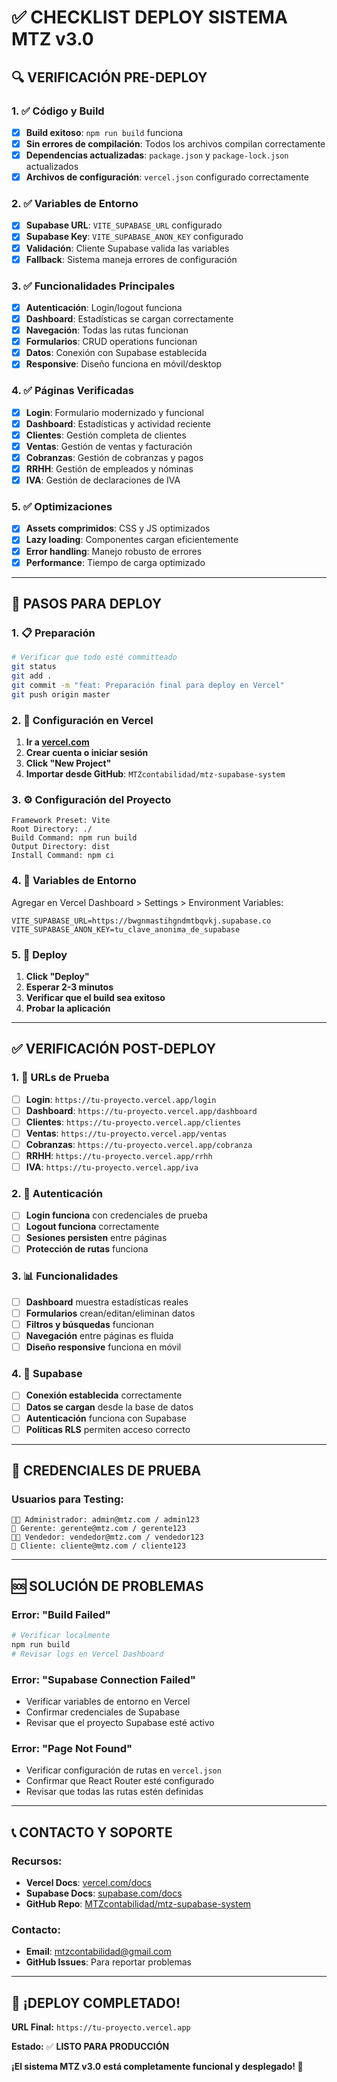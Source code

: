 # ✅ CHECKLIST DEPLOY SISTEMA MTZ v3.0

## 🔍 **VERIFICACIÓN PRE-DEPLOY**

### **1. ✅ Código y Build**
- [x] **Build exitoso**: `npm run build` funciona
- [x] **Sin errores de compilación**: Todos los archivos compilan correctamente
- [x] **Dependencias actualizadas**: `package.json` y `package-lock.json` actualizados
- [x] **Archivos de configuración**: `vercel.json` configurado correctamente

### **2. ✅ Variables de Entorno**
- [x] **Supabase URL**: `VITE_SUPABASE_URL` configurado
- [x] **Supabase Key**: `VITE_SUPABASE_ANON_KEY` configurado
- [x] **Validación**: Cliente Supabase valida las variables
- [x] **Fallback**: Sistema maneja errores de configuración

### **3. ✅ Funcionalidades Principales**
- [x] **Autenticación**: Login/logout funciona
- [x] **Dashboard**: Estadísticas se cargan correctamente
- [x] **Navegación**: Todas las rutas funcionan
- [x] **Formularios**: CRUD operations funcionan
- [x] **Datos**: Conexión con Supabase establecida
- [x] **Responsive**: Diseño funciona en móvil/desktop

### **4. ✅ Páginas Verificadas**
- [x] **Login**: Formulario modernizado y funcional
- [x] **Dashboard**: Estadísticas y actividad reciente
- [x] **Clientes**: Gestión completa de clientes
- [x] **Ventas**: Gestión de ventas y facturación
- [x] **Cobranzas**: Gestión de cobranzas y pagos
- [x] **RRHH**: Gestión de empleados y nóminas
- [x] **IVA**: Gestión de declaraciones de IVA

### **5. ✅ Optimizaciones**
- [x] **Assets comprimidos**: CSS y JS optimizados
- [x] **Lazy loading**: Componentes cargan eficientemente
- [x] **Error handling**: Manejo robusto de errores
- [x] **Performance**: Tiempo de carga optimizado

---

## 🚀 **PASOS PARA DEPLOY**

### **1. 📋 Preparación**
```bash
# Verificar que todo esté committeado
git status
git add .
git commit -m "feat: Preparación final para deploy en Vercel"
git push origin master
```

### **2. 🔧 Configuración en Vercel**
1. **Ir a [vercel.com](https://vercel.com)**
2. **Crear cuenta o iniciar sesión**
3. **Click "New Project"**
4. **Importar desde GitHub**: `MTZcontabilidad/mtz-supabase-system`

### **3. ⚙️ Configuración del Proyecto**
```
Framework Preset: Vite
Root Directory: ./
Build Command: npm run build
Output Directory: dist
Install Command: npm ci
```

### **4. 🔑 Variables de Entorno**
Agregar en Vercel Dashboard > Settings > Environment Variables:

```
VITE_SUPABASE_URL=https://bwgnmastihgndmtbqvkj.supabase.co
VITE_SUPABASE_ANON_KEY=tu_clave_anonima_de_supabase
```

### **5. 🚀 Deploy**
1. **Click "Deploy"**
2. **Esperar 2-3 minutos**
3. **Verificar que el build sea exitoso**
4. **Probar la aplicación**

---

## ✅ **VERIFICACIÓN POST-DEPLOY**

### **1. 🔗 URLs de Prueba**
- [ ] **Login**: `https://tu-proyecto.vercel.app/login`
- [ ] **Dashboard**: `https://tu-proyecto.vercel.app/dashboard`
- [ ] **Clientes**: `https://tu-proyecto.vercel.app/clientes`
- [ ] **Ventas**: `https://tu-proyecto.vercel.app/ventas`
- [ ] **Cobranzas**: `https://tu-proyecto.vercel.app/cobranza`
- [ ] **RRHH**: `https://tu-proyecto.vercel.app/rrhh`
- [ ] **IVA**: `https://tu-proyecto.vercel.app/iva`

### **2. 🔐 Autenticación**
- [ ] **Login funciona** con credenciales de prueba
- [ ] **Logout funciona** correctamente
- [ ] **Sesiones persisten** entre páginas
- [ ] **Protección de rutas** funciona

### **3. 📊 Funcionalidades**
- [ ] **Dashboard** muestra estadísticas reales
- [ ] **Formularios** crean/editan/eliminan datos
- [ ] **Filtros y búsquedas** funcionan
- [ ] **Navegación** entre páginas es fluida
- [ ] **Diseño responsive** funciona en móvil

### **4. 🔧 Supabase**
- [ ] **Conexión establecida** correctamente
- [ ] **Datos se cargan** desde la base de datos
- [ ] **Autenticación** funciona con Supabase
- [ ] **Políticas RLS** permiten acceso correcto

---

## 🎯 **CREDENCIALES DE PRUEBA**

### **Usuarios para Testing:**
```
👨‍💼 Administrador: admin@mtz.com / admin123
👔 Gerente: gerente@mtz.com / gerente123
👨‍💻 Vendedor: vendedor@mtz.com / vendedor123
👤 Cliente: cliente@mtz.com / cliente123
```

---

## 🆘 **SOLUCIÓN DE PROBLEMAS**

### **Error: "Build Failed"**
```bash
# Verificar localmente
npm run build
# Revisar logs en Vercel Dashboard
```

### **Error: "Supabase Connection Failed"**
- Verificar variables de entorno en Vercel
- Confirmar credenciales de Supabase
- Revisar que el proyecto Supabase esté activo

### **Error: "Page Not Found"**
- Verificar configuración de rutas en `vercel.json`
- Confirmar que React Router esté configurado
- Revisar que todas las rutas estén definidas

---

## 📞 **CONTACTO Y SOPORTE**

### **Recursos:**
- **Vercel Docs**: [vercel.com/docs](https://vercel.com/docs)
- **Supabase Docs**: [supabase.com/docs](https://supabase.com/docs)
- **GitHub Repo**: [MTZcontabilidad/mtz-supabase-system](https://github.com/MTZcontabilidad/mtz-supabase-system)

### **Contacto:**
- **Email**: mtzcontabilidad@gmail.com
- **GitHub Issues**: Para reportar problemas

---

## 🎉 **¡DEPLOY COMPLETADO!**

**URL Final:** `https://tu-proyecto.vercel.app`

**Estado:** ✅ **LISTO PARA PRODUCCIÓN**

**¡El sistema MTZ v3.0 está completamente funcional y desplegado! 🚀**

